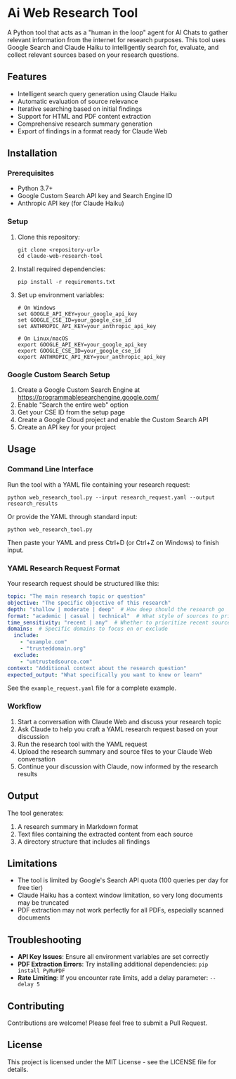 # Ai Web Research Tool

A Python tool that acts as a "human in the loop" agent for AI Chats to gather relevant information from the internet for research purposes. This tool uses Google Search and Claude Haiku to intelligently search for, evaluate, and collect relevant sources based on your research questions.

## Features

- Intelligent search query generation using Claude Haiku
- Automatic evaluation of source relevance
- Iterative searching based on initial findings
- Support for HTML and PDF content extraction
- Comprehensive research summary generation
- Export of findings in a format ready for Claude Web

## Installation

### Prerequisites

- Python 3.7+
- Google Custom Search API key and Search Engine ID
- Anthropic API key (for Claude Haiku)

### Setup

1. Clone this repository:
   ```
   git clone <repository-url>
   cd claude-web-research-tool
   ```

2. Install required dependencies:
   ```
   pip install -r requirements.txt
   ```

3. Set up environment variables:
   ```
   # On Windows
   set GOOGLE_API_KEY=your_google_api_key
   set GOOGLE_CSE_ID=your_google_cse_id
   set ANTHROPIC_API_KEY=your_anthropic_api_key

   # On Linux/macOS
   export GOOGLE_API_KEY=your_google_api_key
   export GOOGLE_CSE_ID=your_google_cse_id
   export ANTHROPIC_API_KEY=your_anthropic_api_key
   ```

### Google Custom Search Setup

1. Create a Google Custom Search Engine at https://programmablesearchengine.google.com/
2. Enable "Search the entire web" option
3. Get your CSE ID from the setup page
4. Create a Google Cloud project and enable the Custom Search API
5. Create an API key for your project

## Usage

### Command Line Interface

Run the tool with a YAML file containing your research request:

```
python web_research_tool.py --input research_request.yaml --output research_results
```

Or provide the YAML through standard input:

```
python web_research_tool.py
```

Then paste your YAML and press Ctrl+D (or Ctrl+Z on Windows) to finish input.

### YAML Research Request Format

Your research request should be structured like this:

```yaml
topic: "The main research topic or question"
objective: "The specific objective of this research"
depth: "shallow | moderate | deep"  # How deep should the research go
format: "academic | casual | technical"  # What style of sources to prioritize
time_sensitivity: "recent | any"  # Whether to prioritize recent sources
domains:  # Specific domains to focus on or exclude
  include:
    - "example.com"
    - "trusteddomain.org"
  exclude:
    - "untrustedsource.com"
context: "Additional context about the research question"
expected_output: "What specifically you want to know or learn"
```

See the `example_request.yaml` file for a complete example.

### Workflow

1. Start a conversation with Claude Web and discuss your research topic
2. Ask Claude to help you craft a YAML research request based on your discussion
3. Run the research tool with the YAML request
4. Upload the research summary and source files to your Claude Web conversation
5. Continue your discussion with Claude, now informed by the research results

## Output

The tool generates:

1. A research summary in Markdown format
2. Text files containing the extracted content from each source
3. A directory structure that includes all findings

## Limitations

- The tool is limited by Google's Search API quota (100 queries per day for free tier)
- Claude Haiku has a context window limitation, so very long documents may be truncated
- PDF extraction may not work perfectly for all PDFs, especially scanned documents

## Troubleshooting

- **API Key Issues**: Ensure all environment variables are set correctly
- **PDF Extraction Errors**: Try installing additional dependencies: `pip install PyMuPDF`
- **Rate Limiting**: If you encounter rate limits, add a delay parameter: `--delay 5`

## Contributing

Contributions are welcome! Please feel free to submit a Pull Request.

## License

This project is licensed under the MIT License - see the LICENSE file for details.
